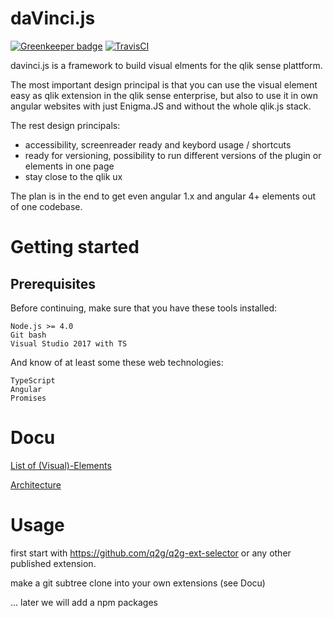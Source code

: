 # daVinci.js

[![Greenkeeper badge](https://badges.greenkeeper.io/q2g/daVinci.js.svg)](https://greenkeeper.io/)
[![TravisCI](https://travis-ci.org/q2g/daVinci.js.svg?branch=master)](https://travis-ci.org/q2g/daVinci.js)


davinci.js is a framework to build visual elments for the qlik sense plattform.

The most important design principal is that you can use the visual element easy
as qlik extension in the qlik sense enterprise, but also to use it in own
angular websites with just Enigma.JS and without the whole qlik.js stack.

The rest design principals:
* accessibility, screenreader ready and keybord usage / shortcuts
* ready for versioning, possibility to run different versions of the plugin or elements
  in one page
* stay close to the qlik ux

The plan is in the end to get even angular 1.x and angular 4+ elements out
of one codebase.

# Getting started

## Prerequisites

Before continuing, make sure that you have these tools installed:

    Node.js >= 4.0
    Git bash
    Visual Studio 2017 with TS

And know of at least some these web technologies:

    TypeScript
    Angular
    Promises

# Docu

[List of (Visual)-Elements](docs/elements.md)

[Architecture](docs/architecture.md)

# Usage

first start with https://github.com/q2g/q2g-ext-selector or any other published extension.

make a git subtree clone into your own extensions (see Docu)

... later we will add a npm packages
